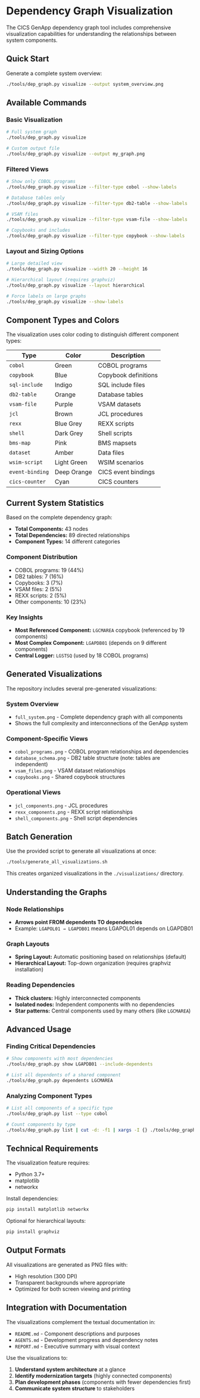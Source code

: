 # Dependency Graph Visualization

The CICS GenApp dependency graph tool includes comprehensive visualization capabilities for understanding the relationships between system components.

## Quick Start

Generate a complete system overview:
```bash
./tools/dep_graph.py visualize --output system_overview.png
```

## Available Commands

### Basic Visualization
```bash
# Full system graph
./tools/dep_graph.py visualize

# Custom output file
./tools/dep_graph.py visualize --output my_graph.png
```

### Filtered Views
```bash
# Show only COBOL programs
./tools/dep_graph.py visualize --filter-type cobol --show-labels

# Database tables only
./tools/dep_graph.py visualize --filter-type db2-table --show-labels

# VSAM files
./tools/dep_graph.py visualize --filter-type vsam-file --show-labels

# Copybooks and includes
./tools/dep_graph.py visualize --filter-type copybook --show-labels
```

### Layout and Sizing Options
```bash
# Large detailed view
./tools/dep_graph.py visualize --width 20 --height 16

# Hierarchical layout (requires graphviz)
./tools/dep_graph.py visualize --layout hierarchical

# Force labels on large graphs
./tools/dep_graph.py visualize --show-labels
```

## Component Types and Colors

The visualization uses color coding to distinguish different component types:

| Type | Color | Description |
|------|-------|-------------|
| `cobol` | Green | COBOL programs |
| `copybook` | Blue | Copybook definitions |
| `sql-include` | Indigo | SQL include files |
| `db2-table` | Orange | Database tables |
| `vsam-file` | Purple | VSAM datasets |
| `jcl` | Brown | JCL procedures |
| `rexx` | Blue Grey | REXX scripts |
| `shell` | Dark Grey | Shell scripts |
| `bms-map` | Pink | BMS mapsets |
| `dataset` | Amber | Data files |
| `wsim-script` | Light Green | WSIM scenarios |
| `event-binding` | Deep Orange | CICS event bindings |
| `cics-counter` | Cyan | CICS counters |

## Current System Statistics

Based on the complete dependency graph:

- **Total Components:** 43 nodes
- **Total Dependencies:** 89 directed relationships
- **Component Types:** 14 different categories

### Component Distribution
- COBOL programs: 19 (44%)
- DB2 tables: 7 (16%)
- Copybooks: 3 (7%)
- VSAM files: 2 (5%)
- REXX scripts: 2 (5%)
- Other components: 10 (23%)

### Key Insights
- **Most Referenced Component:** `LGCMAREA` copybook (referenced by 19 components)
- **Most Complex Component:** `LGAPDB01` (depends on 9 different components)
- **Central Logger:** `LGSTSQ` (used by 18 COBOL programs)

## Generated Visualizations

The repository includes several pre-generated visualizations:

### System Overview
- `full_system.png` - Complete dependency graph with all components
- Shows the full complexity and interconnections of the GenApp system

### Component-Specific Views
- `cobol_programs.png` - COBOL program relationships and dependencies
- `database_schema.png` - DB2 table structure (note: tables are independent)
- `vsam_files.png` - VSAM dataset relationships
- `copybooks.png` - Shared copybook structures

### Operational Views
- `jcl_components.png` - JCL procedures
- `rexx_components.png` - REXX script relationships
- `shell_components.png` - Shell script dependencies

## Batch Generation

Use the provided script to generate all visualizations at once:

```bash
./tools/generate_all_visualizations.sh
```

This creates organized visualizations in the `./visualizations/` directory.

## Understanding the Graphs

### Node Relationships
- **Arrows point FROM dependents TO dependencies**
- Example: `LGAPOL01 → LGAPDB01` means LGAPOL01 depends on LGAPDB01

### Graph Layouts
- **Spring Layout:** Automatic positioning based on relationships (default)
- **Hierarchical Layout:** Top-down organization (requires graphviz installation)

### Reading Dependencies
- **Thick clusters:** Highly interconnected components
- **Isolated nodes:** Independent components with no dependencies
- **Star patterns:** Central components used by many others (like `LGCMAREA`)

## Advanced Usage

### Finding Critical Dependencies
```bash
# Show components with most dependencies
./tools/dep_graph.py show LGAPDB01 --include-dependents

# List all dependents of a shared component
./tools/dep_graph.py dependents LGCMAREA
```

### Analyzing Component Types
```bash
# List all components of a specific type
./tools/dep_graph.py list --type cobol

# Count components by type
./tools/dep_graph.py list | cut -d: -f1 | xargs -I {} ./tools/dep_graph.py show {} | grep "Type:" | sort | uniq -c
```

## Technical Requirements

The visualization feature requires:
- Python 3.7+
- matplotlib
- networkx

Install dependencies:
```bash
pip install matplotlib networkx
```

Optional for hierarchical layouts:
```bash
pip install graphviz
```

## Output Formats

All visualizations are generated as PNG files with:
- High resolution (300 DPI)
- Transparent backgrounds where appropriate
- Optimized for both screen viewing and printing

## Integration with Documentation

The visualizations complement the textual documentation in:
- `README.md` - Component descriptions and purposes
- `AGENTS.md` - Development progress and dependency notes
- `REPORT.md` - Executive summary with visual context

Use the visualizations to:
1. **Understand system architecture** at a glance
2. **Identify modernization targets** (highly connected components)
3. **Plan development phases** (components with fewer dependencies first)
4. **Communicate system structure** to stakeholders